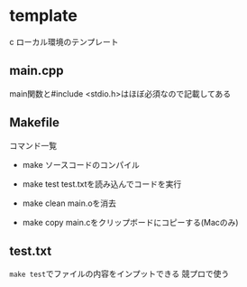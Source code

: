 # template
c ローカル環境のテンプレート

## main.cpp
main関数と#include <stdio.h>はほぼ必須なので記載してある

## Makefile
コマンド一覧

- make
ソースコードのコンパイル

- make test
test.txtを読み込んでコードを実行

- make clean
main.oを消去

- make copy
main.cをクリップボードにコピーする(Macのみ)

## test.txt
`make test`でファイルの内容をインプットできる
競プロで使う

